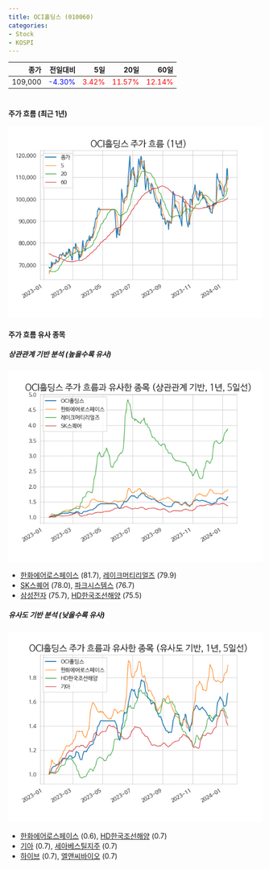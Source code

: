 ```yaml
---
title: OCI홀딩스 (010060)
categories:
- Stock
- KOSPI
---
```


|종가|전일대비|5일|20일|60일|
|---:|-------:|--:|---:|---:|
|109,000|<span style="color: blue">-4.30%</span>|<span style="color: red">3.42%</span>|<span style="color: red">11.57%</span>|<span style="color: red">12.14%</span>|

<!-- more -->
#
#### 주가 흐름 (최근 1년)
![010060](/assets/images/stock/010060.png)


#### 주가 흐름 유사 종목


##### 상관관계 기반 분석 (높을수록 유사)
![010060](/assets/images/stock/010060_corr.png)
- [한화에어로스페이스](/012450/) (81.7), [레이크머티리얼즈](/281740/) (79.9)
- [SK스퀘어](/402340/) (78.0), [파크시스템스](/140860/) (76.7)
- [삼성전자](/005930/) (75.7), [HD한국조선해양](/009540/) (75.5)


##### 유사도 기반 분석 (낮을수록 유사)	
![010060](/assets/images/stock/010060_sim.png)
- [한화에어로스페이스](/012450/) (0.6), [HD한국조선해양](/009540/) (0.7)
- [기아](/000270/) (0.7), [세아베스틸지주](/001430/) (0.7)
- [하이브](/352820/) (0.7), [엘앤씨바이오](/290650/) (0.7)